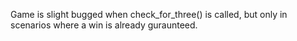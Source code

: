 Game is slight bugged when check_for_three() is called, but only in scenarios where a win is already guraunteed.
